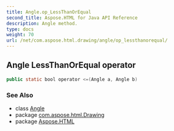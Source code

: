 ```yaml
---
title: Angle.op_LessThanOrEqual
second_title: Aspose.HTML for Java API Reference
description: Angle method. 
type: docs
weight: 70
url: /net/com.aspose.html.drawing/angle/op_lessthanorequal/
---
```

## Angle LessThanOrEqual operator

```java
public static bool operator <=(Angle a, Angle b)
```

### See Also

* class [Angle](../)
* package [com.aspose.html.Drawing](../../angle/)
* package [Aspose.HTML](../../../)
